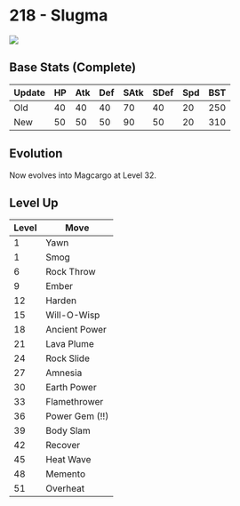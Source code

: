 # 218 - Slugma
![][218]

## Base Stats (Complete)

Update | HP | Atk | Def | SAtk | SDef | Spd | BST
---    | ---| --- | --- | ---  | ---  | --- | ---
Old    | 40 |  40 |  40 |  70  |  40  |  20  |  250
New    | 50 |  50 |  50 |  90  |  50  |  20  |  310

## Evolution
Now evolves into Magcargo at Level 32.

## Level Up

Level | Move
---   | ---
  1   | Yawn
  1   | Smog
  6   | Rock Throw
  9   | Ember
 12   | Harden
 15   | Will-O-Wisp
 18   | Ancient Power
 21   | Lava Plume
 24   | Rock Slide
 27   | Amnesia
 30   | Earth Power
 33   | Flamethrower
 36   | Power Gem (!!)
 39   | Body Slam
 42   | Recover
 45   | Heat Wave
 48   | Memento
 51   | Overheat



[218]: ../img/pokemon/218.png
